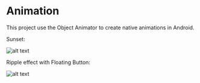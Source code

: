 # Animation

This project use the Object Animator to create native animations in Android.




Sunset:

![alt text](https://github.com/ricsgobbe/Animation/blob/master/sunset.gif)


Ripple effect with Floating Button:

![alt text](https://github.com/ricsgobbe/Animation/blob/master/fab.gif)
